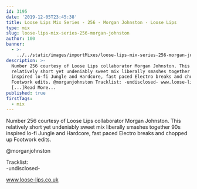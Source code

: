 ```yaml
---
id: 3195
date: '2019-12-05T23:45:38'
title: Loose Lips Mix Series - 256 - Morgan Johnston - Loose Lips
type: mix
slug: loose-lips-mix-series-256-morgan-johnston
author: 100
banner:
  - >-
    ../../static/images/importMixes/loose-lips-mix-series-256-morgan-johnston/image3195.jpeg
description: >-
  Number 256 courtesy of Loose Lips collaborator Morgan Johnston. This
  relatively short yet undeniably sweet mix liberally smashes together 90s
  inspired lo-fi Jungle and Hardcore, fast paced Electro breaks and chopped up
  Footwork edits. @morganjohnston Tracklist: -undisclosed- www.loose-lips.co.uk
  [...]Read More...
published: true
firstTags:
  - mix
---
```

Number 256 courtesy of Loose Lips collaborator Morgan Johnston. This relatively short yet undeniably sweet mix liberally smashes together 90s inspired lo-fi Jungle and Hardcore, fast paced Electro breaks and chopped up Footwork edits.

@morganjohnston  

Tracklist:  
\-undisclosed-

www.loose-lips.co.uk